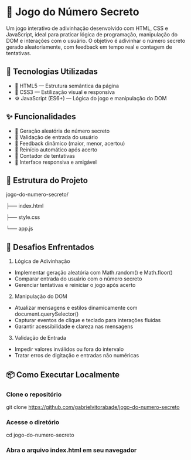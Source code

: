 # 🎯 Jogo do Número Secreto

Um jogo interativo de adivinhação desenvolvido com HTML, CSS e JavaScript, ideal para praticar lógica de programação, manipulação do DOM e interações com o usuário. O objetivo é adivinhar o número secreto gerado aleatoriamente, com feedback em tempo real e contagem de tentativas.

## 🚀 Tecnologias Utilizadas

- 🧱 HTML5 — Estrutura semântica da página
- 🎨 CSS3 — Estilização visual e responsiva
- ⚙️ JavaScript (ES6+) — Lógica do jogo e manipulação do DOM
  
## ✨ Funcionalidades

- 🔢 Geração aleatória de número secreto
- 🧠 Validação de entrada do usuário
- 📣 Feedback dinâmico (maior, menor, acertou)
- 🔁 Reinício automático após acerto
- 🧮 Contador de tentativas
- 📱 Interface responsiva e amigável
  
## 📁 Estrutura do Projeto

jogo-do-numero-secreto/

├── index.html

├── style.css

└── app.js


## 🧠 Desafios Enfrentados
1. Lógica de Adivinhação
- Implementar geração aleatória com Math.random() e Math.floor()
- Comparar entrada do usuário com o número secreto
- Gerenciar tentativas e reiniciar o jogo após acerto
2. Manipulação do DOM
- Atualizar mensagens e estilos dinamicamente com document.querySelector()
- Capturar eventos de clique e teclado para interações fluidas
- Garantir acessibilidade e clareza nas mensagens
3. Validação de Entrada
- Impedir valores inválidos ou fora do intervalo
- Tratar erros de digitação e entradas não numéricas
  
## 📦 Como Executar Localmente

### Clone o repositório
git clone https://github.com/gabrielvitorabade/jogo-do-numero-secreto

### Acesse o diretório
cd jogo-do-numero-secreto

### Abra o arquivo index.html em seu navegador



